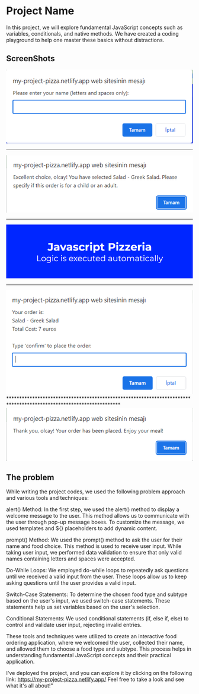 # Project Name

In this project, we will explore fundamental JavaScript concepts such as variables, conditionals, and native methods. We have created a coding playground to help one master these basics without distractions.

## ScreenShots
![2](https://github.com/Olcaytp/my-project-pizza/blob/main/code/img/image%20(2).png)
*******************************************************************************************************************
![3](https://github.com/Olcaytp/my-project-pizza/blob/main/code/img/image%20(3).png)
*******************************************************************************************************************
![1](https://github.com/Olcaytp/my-project-pizza/blob/main/code/img/image.png)
*******************************************************************************************************************
![4](https://github.com/Olcaytp/my-project-pizza/blob/main/code/img/image%20(4).png)*******************************************************************************************************************
![5](https://github.com/Olcaytp/my-project-pizza/blob/main/code/img/image%20(5).png)

## The problem

While writing the project codes, we used the following problem approach and various tools and techniques:

alert() Method: In the first step, we used the alert() method to display a welcome message to the user. This method allows us to communicate with the user through pop-up message boxes. To customize the message, we used templates and ${} placeholders to add dynamic content.

prompt() Method: We used the prompt() method to ask the user for their name and food choice. This method is used to receive user input. While taking user input, we performed data validation to ensure that only valid names containing letters and spaces were accepted.

Do-While Loops: We employed do-while loops to repeatedly ask questions until we received a valid input from the user. These loops allow us to keep asking questions until the user provides a valid input.

Switch-Case Statements: To determine the chosen food type and subtype based on the user's input, we used switch-case statements. These statements help us set variables based on the user's selection.

Conditional Statements: We used conditional statements (if, else if, else) to control and validate user input, rejecting invalid entries.

These tools and techniques were utilized to create an interactive food ordering application, where we welcomed the user, collected their name, and allowed them to choose a food type and subtype. This process helps in understanding fundamental JavaScript concepts and their practical application.

I've deployed the project, and you can explore it by clicking on the following link: https://my-project-pizza.netlify.app/
Feel free to take a look and see what it's all about!"